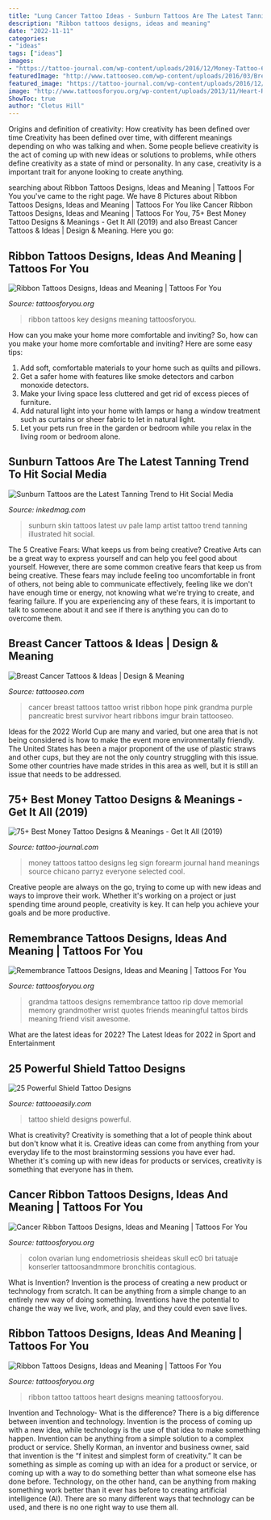 ```yaml
---
title: "Lung Cancer Tattoo Ideas - Sunburn Tattoos Are The Latest Tanning Trend To Hit Social Media"
description: "Ribbon tattoos designs, ideas and meaning"
date: "2022-11-11"
categories:
- "ideas"
tags: ["ideas"]
images:
- "https://tattoo-journal.com/wp-content/uploads/2016/12/Money-Tattoo-64-650x650.jpg"
featuredImage: "http://www.tattooseo.com/wp-content/uploads/2016/03/Breast-Cancer-Tattoos-12.jpg"
featured_image: "https://tattoo-journal.com/wp-content/uploads/2016/12/Money-Tattoo-64-650x650.jpg"
image: "http://www.tattoosforyou.org/wp-content/uploads/2013/11/Heart-Ribbon-Tattoo.jpg"
ShowToc: true
author: "Cletus Hill"
---
```



Origins and definition of creativity: How creativity has been defined over time
Creativity has been defined over time, with different meanings depending on who was talking and when. Some people believe creativity is the act of coming up with new ideas or solutions to problems, while others define creativity as a state of mind or personality. In any case, creativity is a important trait for anyone looking to create anything.

	

		
searching about Ribbon Tattoos Designs, Ideas and Meaning | Tattoos For You you've came to the right page. We have 8 Pictures about Ribbon Tattoos Designs, Ideas and Meaning | Tattoos For You like Cancer Ribbon Tattoos Designs, Ideas and Meaning | Tattoos For You, 75+ Best Money Tattoo Designs &amp; Meanings - Get It All (2019) and also Breast Cancer Tattoos &amp; Ideas | Design &amp; Meaning. Here you go:
		
    
## Ribbon Tattoos Designs, Ideas And Meaning | Tattoos For You

<img loading=lazy src="http://www.tattoosforyou.org/wp-content/uploads/2013/11/Key-and-Ribbon-Tattoos.jpg" onerror="this.onerror=null;this.src='https://tse2.mm.bing.net/th?id=OIP.Qwl0aKdyokQSx5VfXxJo9gHaLH&amp;pid=15.1';" alt="Ribbon Tattoos Designs, Ideas and Meaning | Tattoos For You">

_Source: tattoosforyou.org_

>ribbon tattoos key designs meaning tattoosforyou. 

	

How can you make your home more comfortable and inviting?
So, how can you make your home more comfortable and inviting? Here are some easy tips: 
1. Add soft, comfortable materials to your home such as quilts and pillows. 
2. Get a safer home with features like smoke detectors and carbon monoxide detectors. 
3. Make your living space less cluttered and get rid of excess pieces of furniture. 
4. Add natural light into your home with lamps or hang a window treatment such as curtains or sheer fabric to let in natural light. 
5. Let your pets run free in the garden or bedroom while you relax in the living room or bedroom alone.

    
## Sunburn Tattoos Are The Latest Tanning Trend To Hit Social Media

<img loading=lazy src="https://www.inkedmag.com/.image/t_share/MTY0NDA3NTIxMjc1MzU2NzU3/screen-shot-2019-05-29-at-11804-pm.png" onerror="this.onerror=null;this.src='https://tse3.mm.bing.net/th?id=OIP.MszyX5j8S5wtJCQLRpfWAgHaL8&amp;pid=15.1';" alt="Sunburn Tattoos are the Latest Tanning Trend to Hit Social Media">

_Source: inkedmag.com_

>sunburn skin tattoos latest uv pale lamp artist tattoo trend tanning illustrated hit social. 

	

The 5 Creative Fears: What keeps us from being creative?
Creative Arts can be a great way to express yourself and can help you feel good about yourself. However, there are some common creative fears that keep us from being creative. These fears may include feeling too uncomfortable in front of others, not being able to communicate effectively, feeling like we don't have enough time or energy, not knowing what we're trying to create, and fearing failure. If you are experiencing any of these fears, it is important to talk to someone about it and see if there is anything you can do to overcome them.

    
## Breast Cancer Tattoos &amp; Ideas | Design &amp; Meaning

<img loading=lazy src="http://www.tattooseo.com/wp-content/uploads/2016/03/Breast-Cancer-Tattoos-12.jpg" onerror="this.onerror=null;this.src='https://tse4.mm.bing.net/th?id=OIP.rbmAY05E36vT3hunmGuFWQAAAA&amp;pid=15.1';" alt="Breast Cancer Tattoos &amp; Ideas | Design &amp; Meaning">

_Source: tattooseo.com_

>cancer breast tattoos tattoo wrist ribbon hope pink grandma purple pancreatic brest survivor heart ribbons imgur brain tattooseo. 

	

Ideas for the 2022 World Cup are many and varied, but one area that is not being considered is how to make the event more environmentally friendly. The United States has been a major proponent of the use of plastic straws and other cups, but they are not the only country struggling with this issue. Some other countries have made strides in this area as well, but it is still an issue that needs to be addressed.

    
## 75+ Best Money Tattoo Designs &amp; Meanings - Get It All (2019)

<img loading=lazy src="https://tattoo-journal.com/wp-content/uploads/2016/12/Money-Tattoo-64-650x650.jpg" onerror="this.onerror=null;this.src='https://tse1.mm.bing.net/th?id=OIP.IqM5-Lh0P35SMbVNcxHQIgHaHa&amp;pid=15.1';" alt="75+ Best Money Tattoo Designs &amp; Meanings - Get It All (2019)">

_Source: tattoo-journal.com_

>money tattoos tattoo designs leg sign forearm journal hand meanings source chicano parryz everyone selected cool. 

	

Creative people are always on the go, trying to come up with new ideas and ways to improve their work. Whether it's working on a project or just spending time around people, creativity is key. It can help you achieve your goals and be more productive.

    
## Remembrance Tattoos Designs, Ideas And Meaning | Tattoos For You

<img loading=lazy src="https://www.tattoosforyou.org/wp-content/uploads/2016/05/Remembrance-Tattoos-for-Grandma.jpg" onerror="this.onerror=null;this.src='https://tse3.mm.bing.net/th?id=OIP.qpSdsUIcW-m8OcKPnUqhywHaJ3&amp;pid=15.1';" alt="Remembrance Tattoos Designs, Ideas and Meaning | Tattoos For You">

_Source: tattoosforyou.org_

>grandma tattoos designs remembrance tattoo rip dove memorial memory grandmother wrist quotes friends meaningful tattos birds meaning friend visit awesome. 

	

What are the latest ideas for 2022?
The Latest Ideas for 2022 in Sport and Entertainment

    
## 25 Powerful Shield Tattoo Designs

<img loading=lazy src="http://www.tattooeasily.com/wp-content/uploads/2013/06/1313.jpg" onerror="this.onerror=null;this.src='https://tse4.mm.bing.net/th?id=OIP.zbcklhJhCTtK_myoumOyhQHaJ4&amp;pid=15.1';" alt="25 Powerful Shield Tattoo Designs">

_Source: tattooeasily.com_

>tattoo shield designs powerful. 

	

What is creativity?
Creativity is something that a lot of people think about but don't know what it is. Creative ideas can come from anything from your everyday life to the most brainstorming sessions you have ever had. Whether it's coming up with new ideas for products or services, creativity is something that everyone has in them.

    
## Cancer Ribbon Tattoos Designs, Ideas And Meaning | Tattoos For You

<img loading=lazy src="https://www.tattoosforyou.org/wp-content/uploads/2013/11/Cancer-Ribbon-Tattoos-for-Mom.jpg" onerror="this.onerror=null;this.src='https://tse4.mm.bing.net/th?id=OIP.2OfI7Ht7FPX27psXyF2VbwHaJ3&amp;pid=15.1';" alt="Cancer Ribbon Tattoos Designs, Ideas and Meaning | Tattoos For You">

_Source: tattoosforyou.org_

>colon ovarian lung endometriosis sheideas skull ec0 bri tatuaje konserler tattoosandmmore bronchitis contagious. 

	

What is Invention?
Invention is the process of creating a new product or technology from scratch. It can be anything from a simple change to an entirely new way of doing something. Inventions have the potential to change the way we live, work, and play, and they could even save lives.

    
## Ribbon Tattoos Designs, Ideas And Meaning | Tattoos For You

<img loading=lazy src="http://www.tattoosforyou.org/wp-content/uploads/2013/11/Heart-Ribbon-Tattoo.jpg" onerror="this.onerror=null;this.src='https://tse1.mm.bing.net/th?id=OIP.oj4mFq1oogzYo08H7xWWDAHaJ4&amp;pid=15.1';" alt="Ribbon Tattoos Designs, Ideas and Meaning | Tattoos For You">

_Source: tattoosforyou.org_

>ribbon tattoo tattoos heart designs meaning tattoosforyou. 

	

Invention and Technology- What is the difference?
There is a big difference between invention and technology. Invention is the process of coming up with a new idea, while technology is the use of that idea to make something happen. Invention can be anything from a simple solution to a complex product or service. Shelly Korman, an inventor and business owner, said that invention is the “f initest and simplest form of creativity.” It can be something as simple as coming up with an idea for a product or service, or coming up with a way to do something better than what someone else has done before. Technology, on the other hand, can be anything from making something work better than it ever has before to creating artificial intelligence (AI). There are so many different ways that technology can be used, and there is no one right way to use them all.

